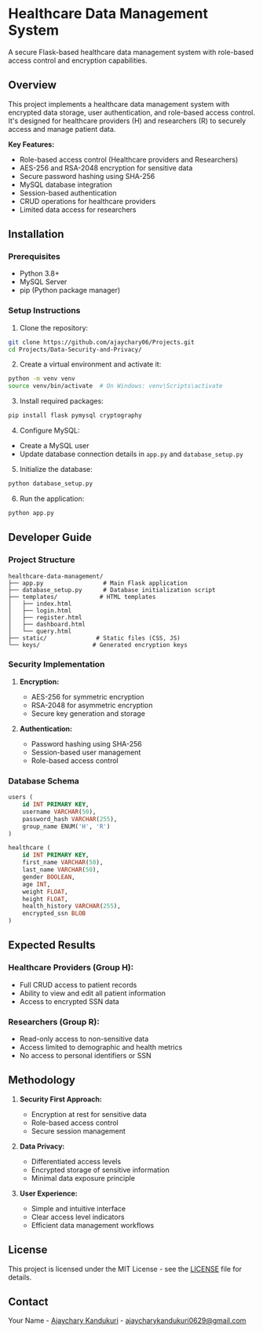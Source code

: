 
# Healthcare Data Management System

A secure Flask-based healthcare data management system with role-based access control and encryption capabilities.

## Overview

This project implements a healthcare data management system with encrypted data storage, user authentication, and role-based access control. It's designed for healthcare providers (H) and researchers (R) to securely access and manage patient data.

**Key Features:**
- Role-based access control (Healthcare providers and Researchers)
- AES-256 and RSA-2048 encryption for sensitive data
- Secure password hashing using SHA-256
- MySQL database integration
- Session-based authentication
- CRUD operations for healthcare providers
- Limited data access for researchers

## Installation

### Prerequisites
- Python 3.8+
- MySQL Server
- pip (Python package manager)

### Setup Instructions

1. Clone the repository:
```bash
git clone https://github.com/ajaychary06/Projects.git
cd Projects/Data-Security-and-Privacy/
```

2. Create a virtual environment and activate it:
```bash
python -m venv venv
source venv/bin/activate  # On Windows: venv\Scripts\activate
```

3. Install required packages:
```bash
pip install flask pymysql cryptography
```

4. Configure MySQL:
- Create a MySQL user
- Update database connection details in `app.py` and `database_setup.py`

5. Initialize the database:
```bash
python database_setup.py
```

6. Run the application:
```bash
python app.py
```

## Developer Guide

### Project Structure
```
healthcare-data-management/
├── app.py                 # Main Flask application
├── database_setup.py      # Database initialization script
├── templates/            # HTML templates
│   ├── index.html
│   ├── login.html
│   ├── register.html
│   ├── dashboard.html
│   └── query.html
├── static/              # Static files (CSS, JS)
└── keys/               # Generated encryption keys
```

### Security Implementation

1. **Encryption:**
   - AES-256 for symmetric encryption
   - RSA-2048 for asymmetric encryption
   - Secure key generation and storage

2. **Authentication:**
   - Password hashing using SHA-256
   - Session-based user management
   - Role-based access control

### Database Schema

```sql
users (
    id INT PRIMARY KEY,
    username VARCHAR(50),
    password_hash VARCHAR(255),
    group_name ENUM('H', 'R')
)

healthcare (
    id INT PRIMARY KEY,
    first_name VARCHAR(50),
    last_name VARCHAR(50),
    gender BOOLEAN,
    age INT,
    weight FLOAT,
    height FLOAT,
    health_history VARCHAR(255),
    encrypted_ssn BLOB
)
```

## Expected Results

### Healthcare Providers (Group H):
- Full CRUD access to patient records
- Ability to view and edit all patient information
- Access to encrypted SSN data

### Researchers (Group R):
- Read-only access to non-sensitive data
- Access limited to demographic and health metrics
- No access to personal identifiers or SSN

## Methodology

1. **Security First Approach:**
   - Encryption at rest for sensitive data
   - Role-based access control
   - Secure session management

2. **Data Privacy:**
   - Differentiated access levels
   - Encrypted storage of sensitive information
   - Minimal data exposure principle

3. **User Experience:**
   - Simple and intuitive interface
   - Clear access level indicators
   - Efficient data management workflows

## License

This project is licensed under the MIT License - see the [LICENSE](https://github.com/ajaychary06/Projects/blob/main/LICENSE) file for details.


## Contact

Your Name - [Ajaychary Kandukuri](https://www.linkedin.com/in/ajaychary-kandukuri-053a5a25a) - ajaycharykandukuri0629@gmail.com
